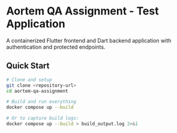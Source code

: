 # Aortem QA Assignment - Test Application

A containerized Flutter frontend and Dart backend application with authentication and protected endpoints.

## Quick Start

```bash
# Clone and setup
git clone <repository-url>
cd aortem-qa-assignment

# Build and run everything
docker compose up --build

# Or to capture build logs:
docker compose up --build > build_output.log 2>&1
```
